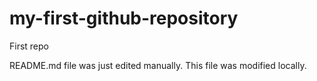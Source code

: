 # my-first-github-repository
First repo

README.md file was just edited manually. This file was modified locally.
